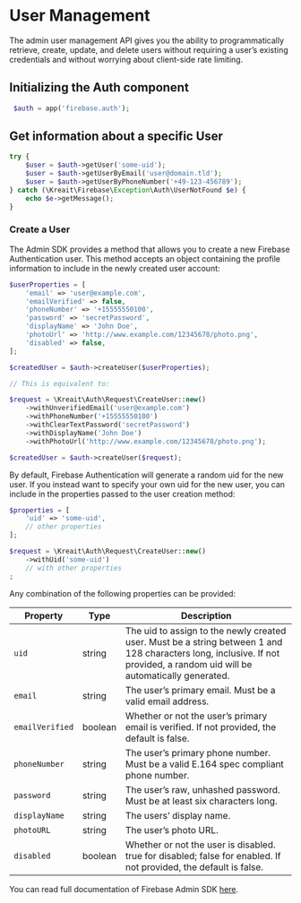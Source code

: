 # User Management

The admin user management API gives you the ability to programmatically retrieve, create, update, and delete users without requiring a user’s existing credentials and without worrying about client-side rate limiting.

## Initializing the Auth component

```php
 $auth = app('firebase.auth');
```

## Get information about a specific User

```php
try {
    $user = $auth->getUser('some-uid');
    $user = $auth->getUserByEmail('user@domain.tld');
    $user = $auth->getUserByPhoneNumber('+49-123-456789');
} catch (\Kreait\Firebase\Exception\Auth\UserNotFound $e) {
    echo $e->getMessage();
}
```

### Create a User

The Admin SDK provides a method that allows you to create a new Firebase Authentication user. This method accepts an object containing the profile information to include in the newly created user account:

```php
$userProperties = [
    'email' => 'user@example.com',
    'emailVerified' => false,
    'phoneNumber' => '+15555550100',
    'password' => 'secretPassword',
    'displayName' => 'John Doe',
    'photoUrl' => 'http://www.example.com/12345678/photo.png',
    'disabled' => false,
];

$createdUser = $auth->createUser($userProperties);

// This is equivalent to:

$request = \Kreait\Auth\Request\CreateUser::new()
    ->withUnverifiedEmail('user@example.com')
    ->withPhoneNumber('+15555550100')
    ->withClearTextPassword('secretPassword')
    ->withDisplayName('John Doe')
    ->withPhotoUrl('http://www.example.com/12345678/photo.png');

$createdUser = $auth->createUser($request);
```

By default, Firebase Authentication will generate a random uid for the new user. If you instead want to specify your own uid for the new user, you can include in the properties passed to the user creation method:

```php
$properties = [
    'uid' => 'some-uid',
    // other properties
];

$request = \Kreait\Auth\Request\CreateUser::new()
    ->withUid('some-uid')
    // with other properties
;
```

Any combination of the following properties can be provided:

Property | Type | Description
-------- | ---- | -----------
`uid` | string | The uid to assign to the newly created user. Must be a string between 1 and 128 characters long, inclusive. If not provided, a random uid will be automatically generated.
`email` | string | The user’s primary email. Must be a valid email address.
`emailVerified` | boolean | Whether or not the user’s primary email is verified. If not provided, the default is false.
`phoneNumber` | string | The user’s primary phone number. Must be a valid E.164 spec compliant phone number.
`password` | string | The user’s raw, unhashed password. Must be at least six characters long.
`displayName` | string | The users’ display name.
`photoURL` | string | The user’s photo URL.
`disabled` | boolean | Whether or not the user is disabled. true for disabled; false for enabled. If not provided, the default is false.

You can read full documentation of Firebase Admin SDK [here](https://firebase-php.readthedocs.io/en/latest/user-management.html).
